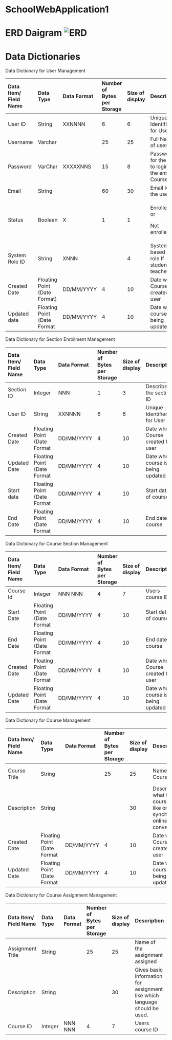 # SchoolWebApplication1
# ERD Daigram ![ERD](https://user-images.githubusercontent.com/65688803/123496837-1f612d00-d5f8-11eb-8f30-48116939f5d4.jpeg)

# Data Dictionaries
Data Dictionary for User Management 

Data Item/<br>Field Name|Data Type|Data Format|Number of Bytes per Storage|Size of display|Description|Example|
| :- | :- | :- | :- | :- | :- | :- |
|User ID|String|XXNNNN|6|6|Unique Identifier for User|PB1234|
|Username|Varchar||25|25|Full Name of user|Payal Bhalala|
|Password|VarChar|XXXXXNNS|15|8|Password for the User to login for the enrolled Course|Qwert12^|
|Email|String||60|30|Email Id of the user|Kbb1@njit.edu|
|Status|Boolean|X|1|1|<p>Enrolled(y) or</p><p>Not enrolled(N)</p>|Y|
|System Role ID|String|XNNN||4|System ID based on role If student or teacher|T123|
|Created Date|Floating Point<br>(Date Format)|DD/MM/YYYY|4|10|Date when Course created for user|03/21/1995|
|Updated date|Floating Point<br>(Date Format|DD/MM/YYYY|4|10|Date when course is being updated|03/21/1995|

Data Dictionary for Section Enrollment Management

|Data Item/<br>Field Name|Data Type|Data Format|Number of Bytes per Storage|Size of display|Description|Example|
| :- | :- | :- | :- | :- | :- | :- |
|Section ID|Integer|NNN|1|3|Describes the section ID |123|
|User ID|String|XXNNNN|6|6|Unique Identifier for User|PB1234|
|Created Date|Floating Point<br>(Date Format|DD/MM/YYYY|4|10|Date when Course created for user|03/21/1995|
|Updated Date|Floating Point<br>(Date Format|DD/MM/YYYY|4|10|Date when course is being updated|03/21/1995|
|Start date|Floating Point<br>(Date Format|DD/MM/YYYY|4|10|Start date of course|03/21/1995|
|End Date|Floating Point<br>(Date Format|DD/MM/YYYY|4|10|End date of course|03/21/1995|

Data Dictionary for Course Section Management

|Data Item/<br>Field Name|Data Type|Data Format|Number of Bytes per Storage|Size of display|Description|Example|
| :- | :- | :- | :- | :- | :- | :- |
|Course Id|Integer|NNN NNN|4|7|Users course ID|690 850|
|Start Date|Floating Point<br>(Date Format|DD/MM/YYYY|4|10|Start date of course|03/21/1995|
|End Date|Floating Point<br>(Date Format|DD/MM/YYYY|4|10|End date of course|03/21/1995|
|Created Date|Floating Point<br>(Date Format|DD/MM/YYYY|4|10|Date when Course created for user|03/21/1995|
|Updated Date|Floating Point<br>(Date Format|DD/MM/YYYY|4|10|Date when course is being updated|03/21/1995|

Data Dictionary for Course Management

|Data Item/<br>Field Name|Data Type|Data Format|Number of Bytes per Storage|Size of display|Description|Example|
| :- | :- | :- | :- | :- | :- | :- |
|Course Title|String||25|25|Name of the Course|Web Systems Development|
|Description|String|||30|Describe what type of course is like online, synchronous online or converged|Online|
|Created Date|Floating Point<br>(Date Format|DD/MM/YYYY|4|10|Date when Course created for user|03/21/1995|
|Updated Date|Floating Point<br>(Date Format|DD/MM/YYYY|4|10|Date when course is being updated|03/21/1995|

Data Dictionary for Course Assignment Management

|Data Item/<br>Field Name|Data Type|Data Format|Number of Bytes per Storage|Size of display|Description|Example|
| :- | :- | :- | :- | :- | :- | :- |
|Assignment Title|String||25|25|Name of the assignment assigned|Create a Calculator|
|Description|String|||30|Gives basic information for assignment like which language should be used.|Python|
|Course ID|Integer|NNN NNN|4|7|Users course ID|690 850|
